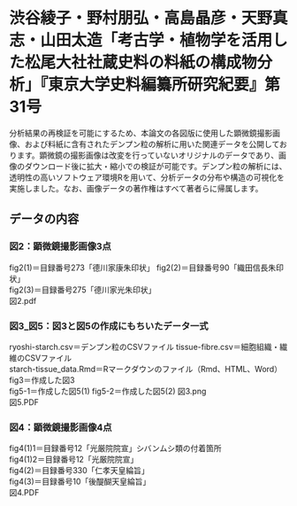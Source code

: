 # **渋谷綾子・野村朋弘・高島晶彦・天野真志・山田太造「考古学・植物学を活用した松尾大社社蔵史料の料紙の構成物分析」『東京大学史料編纂所研究紀要』第31号**  

分析結果の再検証を可能にするため、本論文の各図版に使用した顕微鏡撮影画像、および料紙に含有されたデンプン粒の解析に用いた関連データを公開しております。顕微鏡の撮影画像は改変を行っていないオリジナルのデータであり、画像のダウンロード後に拡大・縮小での検証が可能です。デンプン粒の解析には、透明性の高いソフトウェア環境Rを用いて、分析データの分布や構造の可視化を実施しました。なお、画像データの著作権はすべて著者らに帰属します。  

## データの内容

### 図2：顕微鏡撮影画像3点  

fig2(1)＝目録番号273「德川家康朱印状」
fig2(2)＝目録番号90「織田信長朱印状」  
fig2(3)＝目録番号275「德川家光朱印状」  
図2.pdf  

### 図3_図5：図3と図5の作成にもちいたデータ一式  

ryoshi-starch.csv＝デンプン粒のCSVファイル
tissue-fibre.csv＝細胞組織・繊維のCSVファイル  
starch-tissue_data.Rmd＝Rマークダウンのファイル（Rmd、HTML、Word）  
fig3＝作成した図3  
fig5-1＝作成した図5(1)
fig5-2＝作成した図5(2)
図3.png  
図5.PDF

### 図4：顕微鏡撮影画像4点  

fig4(1)1＝目録番号12「光厳院院宣」シバンムシ類の付着箇所  
fig4(1)2＝目録番号12「光厳院院宣」  
fig4(2)＝目録番号330「仁孝天皇綸旨」  
fig4(3)＝目録番号10「後醍醐天皇綸旨」  
図4.PDF
